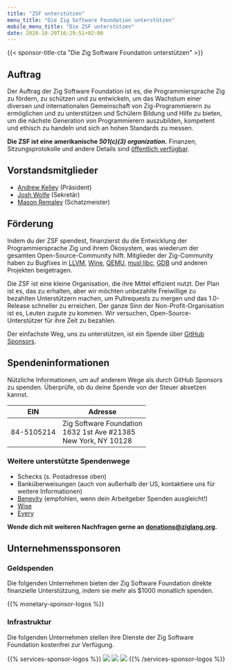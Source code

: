 ```yaml
---
title: "ZSF unterstützen"
menu_title: "Die Zig Software Foundation unterstützen"
mobile_menu_title: "Die ZSF unterstützen"
date: 2020-10-20T16:29:51+02:00
---
```

{{< sponsor-title-cta "Die Zig Software Foundation unterstützen" >}}

## Auftrag
Der Auftrag der Zig Software Foundation ist es, die Programmiersprache Zig zu fördern, zu schützen und zu entwickeln, um das Wachstum einer diversen und internationalen Gemeinschaft von Zig-Programmierern zu ermöglichen und zu unterstützen und Schülern Bildung und Hilfe zu bieten, um die nächste Generation von Programmierern auszubilden, kompetent und ethisch zu handeln und sich an hohen Standards zu messen.

**Die ZSF ist eine amerikanische *501(c)(3) organization*.** Finanzen, Sitzungsprotokolle und andere Details sind [öffentlich verfügbar](https://drive.google.com/drive/folders/1ucHARxVbhrBbuZDbhrGHYDTsYAs8_bMH?usp=sharing).

## Vorstandsmitglieder

- [Andrew Kelley](https://andrewkelley.me/) (Präsident)
- [Josh Wolfe](https://github.com/thejoshwolfe/) (Sekretär)
- [Mason Remaley](https://twitter.com/masonremaley/) (Schatzmeister)

## Förderung

Indem du der ZSF spendest, finanzierst du die Entwicklung der Programmiersprache Zig und ihrem Ökosystem, was wiederum der gesamten Open-Source-Community hilft. Mitglieder der Zig-Community haben zu Bugfixes in [LLVM](https://llvm.org/), [Wine](https://winehq.org/), [QEMU](https://qemu.org/), [musl libc](https://musl.libc.org/), [GDB](https://www.gnu.org/software/gdb/) und anderen Projekten beigetragen.

Die ZSF ist eine kleine Organisation, die ihre Mittel effizient nutzt. Der Plan ist es, das zu erhalten, aber wir möchten unbezahlte Freiwillige zu bezahlten Unterstützern machen, um Pullrequests zu mergen und das 1.0-Release schneller zu erreichen. Der ganze Sinn der Non-Profit-Organisation ist es, Leuten zugute zu kommen. Wir versuchen, Open-Source-Unterstützer für ihre Zeit zu bezahlen.

Der einfachste Weg, uns zu unterstützen, ist ein Spende über [GitHub Sponsors](https://github.com/sponsors/ziglang).

## Spendeninformationen
Nützliche Informationen, um auf anderem Wege als durch GitHub Sponsors zu spenden.
Überprüfe, ob du deine Spende von der Steuer absetzen kannst.

|   **EIN**   | **Adresse** |
|-------------|-------------|
| 84-5105214  | Zig Software Foundation  <br> 1632 1st Ave #21385  <br> New York, NY 10128|

### Weitere unterstützte Spendenwege
- Schecks (s. Postadresse oben)
- Banküberweisungen (auch von außerhalb der US, kontaktiere uns für weitere Informationen)
- [Benevity](https://benevity.com) (empfohlen, wenn dein Arbeitgeber Spenden ausgleicht!)
- [Wise](https://wise.com)
- [Every](https://www.every.org/zig-software-foundation-inc/)

**Wende dich mit weiteren Nachfragen gerne an donations@ziglang.org.**

## Unternehmenssponsoren

### Geldspenden
Die folgenden Unternehmen bieten der Zig Software Foundation direkte finanzielle Unterstützung, indem sie mehr als $1000 monatlich spenden.

{{% monetary-sponsor-logos %}}

### Infrastruktur
Die folgenden Unternehmen stellen ihre Dienste der Zig Software Foundation kostenfrei zur Verfügung.

{{% services-sponsor-logos %}}
![](/lavatech.png)
![](/dropbox.png)
![](/scaleway.png)
{{% /services-sponsor-logos %}}














